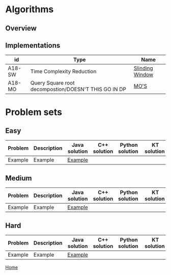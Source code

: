 # Algorithms


## Overview


## Implementations
 id| Type|Name
--------|-------------------|-----------------
A18-SW| Time Complexity Reduction | [Slinding Window](https://github.com/mua-uniandes/mua-uniandes.github.io/blob/master/GraphsDoc/Algorithms/DepthFirstSearch.md)
A18-MO| Query Square root decompostion/DOESN'T THIS GO IN DP | [MO'S](https://github.com/mua-uniandes/mua-uniandes.github.io/blob/master/GraphsDoc/Algorithms/DepthFirstSearch.md)

# Problem sets
## Easy
 Problem| Description| Java solution | C++ solution | Python solution | KT solution
--------|----------------|-----------------|--------------|--------------|--------------
Example| Example| [Example](https://github.com/mua-uniandes/mua-uniandes.github.io/blob/master/GraphsDoc/Algorithms/DepthFirstSearch.md)

## Medium
 Problem| Description| Java solution | C++ solution | Python solution | KT solution
--------|----------------|-----------------|--------------|--------------|--------------
Example| Example| [Example](https://github.com/mua-uniandes/mua-uniandes.github.io/blob/master/GraphsDoc/Algorithms/DepthFirstSearch.md)
## Hard
 Problem| Description| Java solution | C++ solution | Python solution | KT solution
--------|----------------|-----------------|--------------|--------------|--------------
Example| Example| [Example](https://github.com/mua-uniandes/mua-uniandes.github.io/blob/master/GraphsDoc/Algorithms/DepthFirstSearch.md)

[Home](https://github.com/mua-uniandes/mua-uniandes.github.io/blob/master/README.md)
